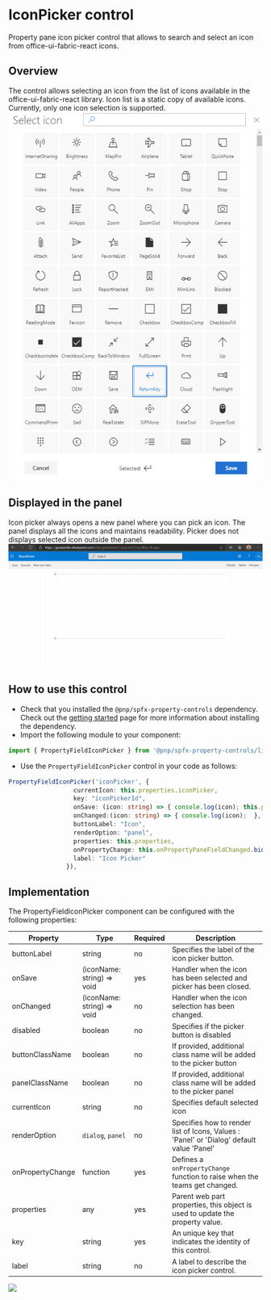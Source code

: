 # IconPicker control

Property pane icon picker control that allows to search and select an icon from office-ui-fabric-react icons.

## Overview
The control allows selecting an icon from the list of icons available in the office-ui-fabric-react library. Icon list is a static copy of available icons. Currently, only one icon selection is supported.
![Icon Picker overview](../assets/IconPickerOverview.png)


## Displayed in the panel
Icon picker always opens a new panel where you can pick an icon. The panel displays all the icons and maintains readability. Picker does not displays selected icon outside the panel.
![Icon Picker panel](../assets/IconPickerPanel.gif)


## How to use this control

- Check that you installed the `@pnp/spfx-property-controls` dependency. Check out the [getting started](../../#getting-started) page for more information about installing the dependency.
- Import the following module to your component:

```TypeScript
import { PropertyFieldIconPicker } from '@pnp/spfx-property-controls/lib/PropertyFieldIconPicker';
```

- Use the `PropertyFieldIconPicker` control in your code as follows:

```TypeScript
PropertyFieldIconPicker('iconPicker', {
                  currentIcon: this.properties.iconPicker,
                  key: "iconPickerId",
                  onSave: (icon: string) => { console.log(icon); this.properties.iconPicker = icon; },
                  onChanged:(icon: string) => { console.log(icon);  },
                  buttonLabel: "Icon",
                  renderOption: "panel",
                  properties: this.properties,
                  onPropertyChange: this.onPropertyPaneFieldChanged.bind(this),
                  label: "Icon Picker"              
                }),
```

## Implementation

The PropertyFieldIconPicker component can be configured with the following properties:

| Property | Type | Required | Description |
| ---- | ---- | ---- | ---- |
| buttonLabel | string | no | Specifies the label of the icon picker button. |
| onSave | (iconName: string) => void | yes | Handler when the icon has been selected and picker has been closed. |
| onChanged | (iconName: string) => void | no | Handler when the icon selection has been changed. |
| disabled | boolean | no | Specifies if the picker button is disabled |
| buttonClassName | boolean | no | If provided, additional class name will be added to the picker button |
| panelClassName | boolean | no | If provided, additional class name will be added to the picker panel |
| currentIcon | string | no | Specifies default selected icon |
| renderOption | `dialog`, `panel` | no | Specifies how to render list of Icons, Values :  'Panel' or 'Dialog' default value 'Panel' |
| onPropertyChange | function | yes | Defines a `onPropertyChange` function to raise when the teams get changed. |
| properties | any | yes | Parent web part properties, this object is used to update the property value. |
| key | string | yes | An unique key that indicates the identity of this control. |
| label | string | no | A label to describe the icon picker control. |

![](https://telemetry.sharepointpnp.com/sp-dev-fx-property-controls/wiki/PropertyFieldIconPicker)
